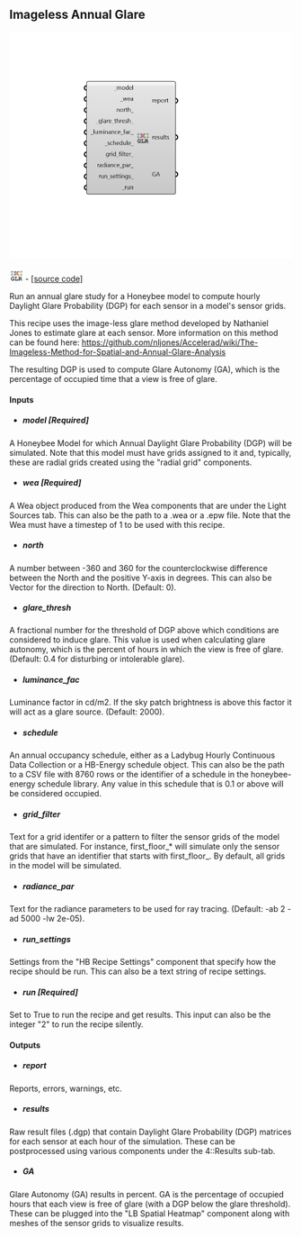 ## Imageless Annual Glare

![](../../images/components/Imageless_Annual_Glare.png)

![](../../images/icons/Imageless_Annual_Glare.png) - [[source code]](https://github.com/ladybug-tools/honeybee-grasshopper-radiance/blob/master/honeybee_grasshopper_radiance/src//HB%20Imageless%20Annual%20Glare.py)


Run an annual glare study for a Honeybee model to compute hourly Daylight Glare Probability (DGP) for each sensor in a model's sensor grids. 

This recipe uses the image-less glare method developed by Nathaniel Jones to estimate glare at each sensor. More information on this method can be found here: https://github.com/nljones/Accelerad/wiki/The-Imageless-Method-for-Spatial-and-Annual-Glare-Analysis 

The resulting DGP is used to compute Glare Autonomy (GA), which is the percentage of occupied time that a view is free of glare. 



#### Inputs
* ##### model [Required]
A Honeybee Model for which Annual Daylight Glare Probability (DGP) will be simulated. Note that this model must have grids assigned to it and, typically, these are radial grids created using the "radial grid" components. 
* ##### wea [Required]
A Wea object produced from the Wea components that are under the Light Sources tab. This can also be the path to a .wea or a .epw file. Note that the Wea must have a timestep of 1 to be used with this recipe. 
* ##### north 
A number between -360 and 360 for the counterclockwise difference between the North and the positive Y-axis in degrees. This can also be Vector for the direction to North. (Default: 0). 
* ##### glare_thresh 
A fractional number for the threshold of DGP above which conditions are considered to induce glare. This value is used when calculating glare autonomy, which is the percent of hours in which the view is free of glare. (Default: 0.4 for disturbing or intolerable glare). 
* ##### luminance_fac 
Luminance factor in cd/m2. If the sky patch brightness is above this factor it will act as a glare source. (Default: 2000). 
* ##### schedule 
An annual occupancy schedule, either as a Ladybug Hourly Continuous Data Collection or a HB-Energy schedule object. This can also be the path to a CSV file with 8760 rows or the identifier of a schedule in the honeybee-energy schedule library. Any value in this schedule that is 0.1 or above will be considered occupied. 
* ##### grid_filter 
Text for a grid identifer or a pattern to filter the sensor grids of the model that are simulated. For instance, first_floor_* will simulate only the sensor grids that have an identifier that starts with first_floor_. By default, all grids in the model will be simulated. 
* ##### radiance_par 
Text for the radiance parameters to be used for ray tracing. (Default: -ab 2 -ad 5000 -lw 2e-05). 
* ##### run_settings 
Settings from the "HB Recipe Settings" component that specify how the recipe should be run. This can also be a text string of recipe settings. 
* ##### run [Required]
Set to True to run the recipe and get results. This input can also be the integer "2" to run the recipe silently. 

#### Outputs
* ##### report
Reports, errors, warnings, etc. 
* ##### results
Raw result files (.dgp) that contain Daylight Glare Probability (DGP) matrices for each sensor at each hour of the simulation. These can be postprocessed using various components under the 4::Results sub-tab. 
* ##### GA
Glare Autonomy (GA) results in percent. GA is the percentage of occupied hours that each view is free of glare (with a DGP below the glare threshold). These can be plugged into the "LB Spatial Heatmap" component along with meshes of the sensor grids to visualize results. 